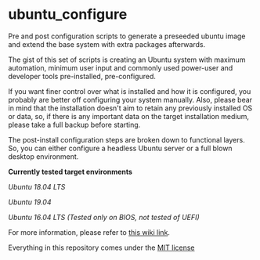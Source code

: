 # ubuntu_configure
Pre and post configuration scripts to generate a preseeded ubuntu image and extend the base system with extra packages afterwards.

The gist of this set of scripts is creating an Ubuntu system with maximum automation, minimum user input and commonly used power-user and developer tools pre-installed, pre-configured. 

If you want finer control over what is installed and how it is configured, you probably are better off configuring your system manually. Also, please bear in mind that the installation doesn't aim to retain any previously installed OS or data, so, if there is any important data on the target installation medium, please take a full backup before starting.

The post-install configuration steps are broken down to functional layers. So, you can either configure a headless Ubuntu server or a full blown desktop environment.

**Currently tested target environments**

*Ubuntu 18.04 LTS*

*Ubuntu 19.04*

*Ubuntu 16.04 LTS (Tested only on BIOS, not tested of UEFI)*

For more information, please refer to [this wiki link](https://github.com/zmartsoledu/ubuntu_configure/wiki).




Everything in this repository comes under the [MIT license](https://github.com/zmartsoledu/ubuntu_configure/blob/master/LICENSE)
